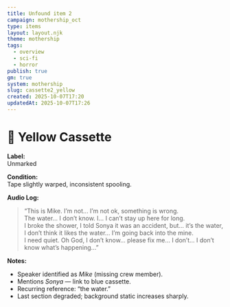 ```yaml
---
title: Unfound item 2
campaign: mothership_oct
type: items
layout: layout.njk
theme: mothership
tags:
  - overview
  - sci-fi
  - horror
publish: true
gm: true
system: mothership
slug: cassette2_yellow
created: 2025-10-07T17:20
updatedAt: 2025-10-07T17:26
---
```

# 📼 Yellow Cassette

**Label:**  
Unmarked

**Condition:**  
Tape slightly warped, inconsistent spooling.

**Audio Log:**  
> “This is Mike. I’m not... I’m not ok, something is wrong.  
> The water... I don’t know. I… I can’t stay up here for long.  
> I broke the shower, I told Sonya it was an accident, but... it’s the water,  
> I don’t think it likes the water... I’m going back into the mine.  
> I need quiet. Oh God, I don’t know... please fix me... I don’t... I don’t know what’s happening...”

**Notes:**  
- Speaker identified as *Mike* (missing crew member).  
- Mentions *Sonya* — link to blue cassette.  
- Recurring reference: “the water.”  
- Last section degraded; background static increases sharply.
